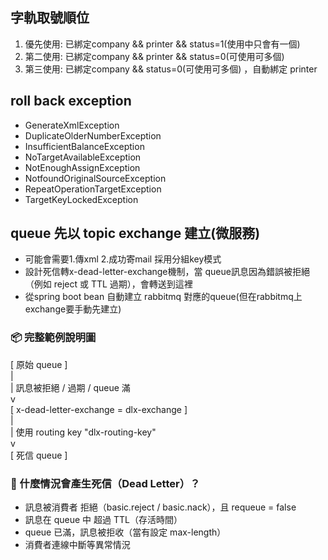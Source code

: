 ## 字軌取號順位
1. 優先使用: 已綁定company && printer && status=1(使用中只會有一個)
2. 第二使用: 已綁定company && printer && status=0(可使用可多個)
3. 第三使用: 已綁定company && status=0(可使用可多個) ，自動綁定 printer 

## roll back exception
* GenerateXmlException
* DuplicateOlderNumberException
* InsufficientBalanceException
* NoTargetAvailableException
* NotEnoughAssignException
* NotfoundOriginalSourceException
* RepeatOperationTargetException
* TargetKeyLockedException

## queue 先以 topic exchange 建立(微服務)
* 可能會需要1.傳xml 2.成功寄mail 採用分組key模式
* 設計死信轉x-dead-letter-exchange機制，當 queue訊息因為錯誤被拒絕（例如 reject 或 TTL 過期），會轉送到這裡
* 從spring boot bean 自動建立 rabbitmq 對應的queue(但在rabbitmq上exchange要手動先建立)  

### 📦 完整範例說明圖
  [ 原始 queue ]  
  |  
  | 訊息被拒絕 / 過期 / queue 滿  
  v  
  [ x-dead-letter-exchange = dlx-exchange ]  
  |  
  | 使用 routing key "dlx-routing-key"  
  v  
  [ 死信 queue ]

### 📌 什麼情況會產生死信（Dead Letter）？
* 訊息被消費者 拒絕（basic.reject / basic.nack），且 requeue = false 
* 訊息在 queue 中 超過 TTL（存活時間） 
* queue 已滿，訊息被拒收（當有設定 max-length） 
* 消費者連線中斷等異常情況